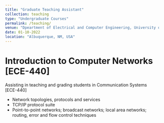 ```yaml
---
title: "Graduate Teaching Assistant"
collection: teaching
type: "Undergraduate Courses"
permalink: /teaching/
venue: "Dpeartment of Electrical and Computer Engineering, University of New Mexico"
date: 01-10-2022
location: "Albuquerque, NM, USA"
---
```


Introduction to Computer Networks [ECE-440]
======
Assisting in teaching and grading students in Communication Systems [ECE-440]
- Network topologies, protocols and services
- TCP/IP protocol suite
- Point-to-point networks; broadcast networks; local area networks; routing, error and flow control techniques

<!---
Electromagnetic Fields & Waves [ECE-360]
======
Assisting in grading students in Electromagnetic Fields & Waves [ECE-360]
- Vector Analysis & Calculus, Electrostatics, Magnetostatics, Electromagnetic Wave Propagation, Transmission Lines, Waveguides, Antennas.

Introduction to Power Systems [ECE-381]
======
Assisting in grading students in Introduction to Power Systems [ECE-381]
- Fundamentals of Power Systems, Power Transformers, Transmission Line Parameters, Power Flows, Symmetrical & Unsymmetrical Faults.
-->